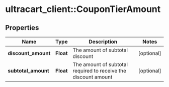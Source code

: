 # ultracart_client::CouponTierAmount

## Properties
Name | Type | Description | Notes
------------ | ------------- | ------------- | -------------
**discount_amount** | **Float** | The amount of subtotal discount | [optional] 
**subtotal_amount** | **Float** | The amount of subtotal required to receive the discount amount | [optional] 


